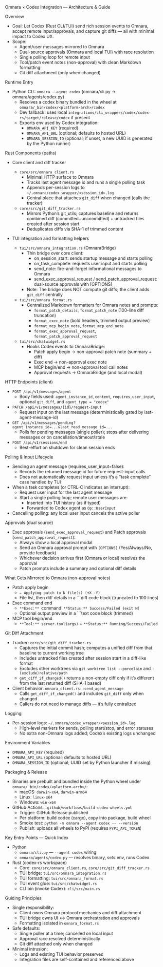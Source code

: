 Omnara × Codex Integration — Architecture & Guide

Overview

- Goal: Let Codex (Rust CLI/TUI) send rich session events to Omnara, accept remote input/approvals, and capture git diffs — all with minimal impact to Codex UX.
- Scope:
  - Agent/user messages mirrored to Omnara
  - Dual-source approvals (Omnara and local TUI) with race resolution
  - Single polling loop for remote input
  - Tool/patch event notes (non-approval) with clean Markdown formatting
  - Git diff attachment (only when changed)

Runtime Entry

- Python CLI: `omnara --agent codex` (omnara/cli.py → omnara/agents/codex.py)
  - Resolves a codex binary bundled in the wheel at `omnara/_bin/codex/<platform-arch>/codex`
  - Dev fallback: uses local `integrations/cli_wrappers/codex/codex-rs/target/release/codex` if present
  - Exports env used by Codex integration:
    - `OMNARA_API_KEY` (required)
    - `OMNARA_API_URL` (optional; defaults to hosted URL)
    - `OMNARA_SESSION_ID` (optional; if unset, a new UUID is generated by the Python runner)

Rust Components (paths)

- Core client and diff tracker
  - `core/src/omnara_client.rs`
    - Minimal HTTP surface to Omnara
    - Tracks last agent message id and runs a single polling task
    - Appends per-session logs to `~/.omnara/codex_wrapper/<session_id>.log`
    - Central place that attaches `git_diff` when changed (calls the tracker)
  - `core/src/git_diff_tracker.rs`
    - Mirrors Python’s git_utils; captures baseline and returns combined diff (committed+uncommitted) + untracked files created after session start
    - Deduplicates diffs via SHA-1 of trimmed content

- TUI integration and formatting helpers
  - `tui/src/omnara_integration.rs` (OmnaraBridge)
    - Thin bridge over core client:
      - on_session_start: sends startup message and starts polling
      - on_task_complete: requests user input and starts polling
      - send_note: fire-and-forget informational messages to Omnara
      - send_exec_approval_request / send_patch_approval_request: dual-source approvals with [OPTIONS]
    - Note: The bridge does NOT compute git diffs; the client adds `git_diff` centrally
  - `tui/src/omnara_format.rs`
    - Centralized Markdown formatters for Omnara notes and prompts:
      - `format_patch_details`, `format_patch_note` (100-line diff truncation)
      - `format_exec_note` (bold headers, trimmed output preview)
      - `format_mcp_begin_note`, `format_mcp_end_note`
      - `format_exec_approval_request`, `format_patch_approval_request`
  - `tui/src/chatwidget.rs`
    - Hooks Codex events to OmnaraBridge:
      - Patch apply begin → non-approval patch note (summary + diff)
      - Exec end → non-approval exec note
      - MCP begin/end → non-approval tool call notes
      - Approval requests → OmnaraBridge (and local modal)

HTTP Endpoints (client)

- `POST /api/v1/messages/agent`
  - Body fields used: `agent_instance_id`, `content`, `requires_user_input`, optional `git_diff`, and `agent_type = "codex"`
- `PATCH /api/v1/messages/{id}/request-input`
  - Request input on the last message (deterministically gated by last-agent-message-id)
- `GET /api/v1/messages/pending?agent_instance_id=...&last_read_message_id=...`
  - Polls for pending messages (single poller); stops after delivering messages or on cancellation/timeout/stale
- `POST /api/v1/sessions/end`
  - Best-effort on shutdown for clean session ends

Polling & Input Lifecycle

- Sending an agent message (requires_user_input=false):
  - Records the returned message id for future request-input calls
  - Does not automatically request input unless it’s a “task complete” case handled by TUI
- When a task completes (or CTRL-C indicates an interrupt):
  - Request user input for the last agent message
  - Start a single polling loop; remote user messages are:
    - Inserted into TUI history (as if typed)
    - Forwarded to Codex agent as `Op::UserInput`
- Cancelling polling: any local user input cancels the active poller

Approvals (dual source)

- Exec approvals (`send_exec_approval_request`) and Patch approvals (`send_patch_approval_request`):
  - Always show a local approval modal
  - Send an Omnara approval prompt with `[OPTIONS]` (Yes/Always/No, provide feedback)
  - Whichever decision arrives first (Omnara or local) resolves the approval
  - Patch prompts include a summary and optional diff details

What Gets Mirrored to Omnara (non-approval notes)

- Patch apply begin
  - `✏️ Applying patch to N file(s) (+X -Y)`
  - File list, then diff details in a ```diff code block (truncated to 100 lines)
- Exec command end
  - `**Exec:** `command`
     **Status:** Success/Failed (exit N)`
  - Optional output preview in a ```text code block (trimmed)
- MCP tool begin/end
  - `**Tool:** server.tool(args)` + `**Status:** Running/Success/Failed`

Git Diff Attachment

- Tracker: `core/src/git_diff_tracker.rs`
  - Captures the initial commit hash; computes a unified diff from that baseline to current working tree
  - Includes untracked files created after session start in a diff-like format
  - Excludes other worktrees via `git worktree list --porcelain` and `:(exclude)relative/path`
  - `get_diff_if_changed()` returns a non-empty diff only if it’s different from the last returned diff (SHA-1 based)
- Client behavior: `omnara_client.rs::send_agent_message`
  - Calls `get_diff_if_changed()` and includes `git_diff` only when changed
  - Callers do not need to manage diffs — it’s fully centralized

Logging

- Per-session logs: `~/.omnara/codex_wrapper/<session_id>.log`
  - High-level markers for sends, polling start/stop, and error statuses
  - No extra non-Omnara logs added; Codex’s existing logs unchanged

Environment Variables

- `OMNARA_API_KEY` (required)
- `OMNARA_API_URL` (optional; defaults to hosted URL)
- `OMNARA_SESSION_ID` (optional; UUID set by Python launcher if missing)

Packaging & Release

- Binaries are prebuilt and bundled inside the Python wheel under `omnara/_bin/codex/<platform-arch>/`:
  - macOS: `darwin-x64`, `darwin-arm64`
  - Linux: `linux-x64`
  - Windows: `win-x64`
- GitHub Actions: `.github/workflows/build-codex-wheels.yml`
  - Trigger: GitHub Release published
  - Per platform: build codex (cargo), copy into package, build wheel
  - Smoke test: `python -m omnara --agent codex -- --version`
  - Publish: uploads all wheels to PyPI (requires `PYPI_API_TOKEN`)

Key Entry Points — Quick Index

- Python
  - `omnara/cli.py` — `--agent codex` wiring
  - `omnara/agents/codex.py` — resolves binary, sets env, runs Codex
- Rust (codex-rs workspace)
  - Core: `core/src/omnara_client.rs`, `core/src/git_diff_tracker.rs`
  - TUI bridge: `tui/src/omnara_integration.rs`
  - TUI formatting: `tui/src/omnara_format.rs`
  - TUI event glue: `tui/src/chatwidget.rs`
  - CLI bin (invoke Codex): `cli/src/main.rs`

Guiding Principles

- Single responsibility:
  - Client owns Omnara protocol mechanics and diff attachment
  - TUI bridge owns UI ↔ Omnara orchestration and approvals
  - Formatting isolated in `omnara_format.rs`
- Safe defaults:
  - Single poller at a time; cancelled on local input
  - Approval race resolved deterministically
  - Git diff attached only when changed
- Minimal intrusion:
  - Logs and existing TUI behavior preserved
  - Integration files are self-contained and referenced above

